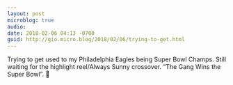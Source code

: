 ```yaml
---
layout: post
microblog: true
audio: 
date: 2018-02-06 04:13 -0700
guid: http://gio.micro.blog/2018/02/06/trying-to-get.html
---
```

Trying to get used to my Philadelphia Eagles being Super Bowl Champs. Still waiting for the highlight reel/Always Sunny crossover. “The Gang Wins the Super Bowl”. 🏈
